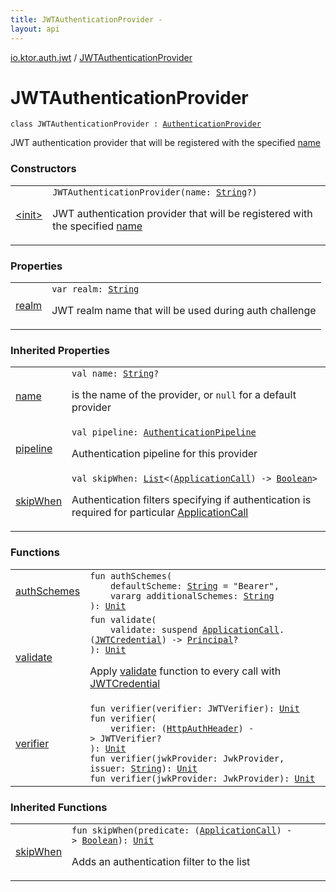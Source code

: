 ```yaml
---
title: JWTAuthenticationProvider - 
layout: api
---
```


<div class='api-docs-breadcrumbs'><a href="../index.html">io.ktor.auth.jwt</a> / <a href="./index.html">JWTAuthenticationProvider</a></div>

# JWTAuthenticationProvider

<div class="signature"><code><span class="keyword">class </span><span class="identifier">JWTAuthenticationProvider</span>&nbsp;<span class="symbol">:</span>&nbsp;<a href="../../io.ktor.auth/-authentication-provider/index.html"><span class="identifier">AuthenticationProvider</span></a></code></div>

JWT authentication provider that will be registered with the specified <a href="../../io.ktor.auth/-authentication-provider/name.html">name</a>

### Constructors

<table class="api-docs-table">
<tbody>
<tr>
<td markdown="1">

<a href="-init-.html">&lt;init&gt;</a>


</td>
<td markdown="1">
<div class="signature"><code><span class="identifier">JWTAuthenticationProvider</span><span class="symbol">(</span><span class="parameterName" id="io.ktor.auth.jwt.JWTAuthenticationProvider$<init>(kotlin.String)/name">name</span><span class="symbol">:</span>&nbsp;<a href="https://kotlinlang.org/api/latest/jvm/stdlib/kotlin/-string/index.html"><span class="identifier">String</span></a><span class="symbol">?</span><span class="symbol">)</span></code></div>

JWT authentication provider that will be registered with the specified <a href="-init-.html#io.ktor.auth.jwt.JWTAuthenticationProvider$<init>(kotlin.String)/name">name</a>


</td>
</tr>
</tbody>
</table>

### Properties

<table class="api-docs-table">
<tbody>
<tr>
<td markdown="1">

<a href="realm.html">realm</a>


</td>
<td markdown="1">
<div class="signature"><code><span class="keyword">var </span><span class="identifier">realm</span><span class="symbol">: </span><a href="https://kotlinlang.org/api/latest/jvm/stdlib/kotlin/-string/index.html"><span class="identifier">String</span></a></code></div>

JWT realm name that will be used during auth challenge


</td>
</tr>
</tbody>
</table>

### Inherited Properties

<table class="api-docs-table">
<tbody>
<tr>
<td markdown="1">

<a href="../../io.ktor.auth/-authentication-provider/name.html">name</a>


</td>
<td markdown="1">
<div class="signature"><code><span class="keyword">val </span><span class="identifier">name</span><span class="symbol">: </span><a href="https://kotlinlang.org/api/latest/jvm/stdlib/kotlin/-string/index.html"><span class="identifier">String</span></a><span class="symbol">?</span></code></div>

is the name of the provider, or <code>null</code> for a default provider


</td>
</tr>
<tr>
<td markdown="1">

<a href="../../io.ktor.auth/-authentication-provider/pipeline.html">pipeline</a>


</td>
<td markdown="1">
<div class="signature"><code><span class="keyword">val </span><span class="identifier">pipeline</span><span class="symbol">: </span><a href="../../io.ktor.auth/-authentication-pipeline/index.html"><span class="identifier">AuthenticationPipeline</span></a></code></div>

Authentication pipeline for this provider


</td>
</tr>
<tr>
<td markdown="1">

<a href="../../io.ktor.auth/-authentication-provider/skip-when.html">skipWhen</a>


</td>
<td markdown="1">
<div class="signature"><code><span class="keyword">val </span><span class="identifier">skipWhen</span><span class="symbol">: </span><a href="https://kotlinlang.org/api/latest/jvm/stdlib/kotlin.collections/-list/index.html"><span class="identifier">List</span></a><span class="symbol">&lt;</span><span class="symbol">(</span><a href="../../io.ktor.application/-application-call/index.html"><span class="identifier">ApplicationCall</span></a><span class="symbol">)</span>&nbsp;<span class="symbol">-&gt;</span>&nbsp;<a href="https://kotlinlang.org/api/latest/jvm/stdlib/kotlin/-boolean/index.html"><span class="identifier">Boolean</span></a><span class="symbol">&gt;</span></code></div>

Authentication filters specifying if authentication is required for particular <a href="../../io.ktor.application/-application-call/index.html">ApplicationCall</a>


</td>
</tr>
</tbody>
</table>

### Functions

<table class="api-docs-table">
<tbody>
<tr>
<td markdown="1">

<a href="auth-schemes.html">authSchemes</a>


</td>
<td markdown="1">
<div class="signature"><code><span class="keyword">fun </span><span class="identifier">authSchemes</span><span class="symbol">(</span><br/>&nbsp;&nbsp;&nbsp;&nbsp;<span class="parameterName" id="io.ktor.auth.jwt.JWTAuthenticationProvider$authSchemes(kotlin.String, kotlin.Array((kotlin.String)))/defaultScheme">defaultScheme</span><span class="symbol">:</span>&nbsp;<a href="https://kotlinlang.org/api/latest/jvm/stdlib/kotlin/-string/index.html"><span class="identifier">String</span></a>&nbsp;<span class="symbol">=</span>&nbsp;"Bearer"<span class="symbol">, </span><br/>&nbsp;&nbsp;&nbsp;&nbsp;<span class="keyword">vararg</span> <span class="parameterName" id="io.ktor.auth.jwt.JWTAuthenticationProvider$authSchemes(kotlin.String, kotlin.Array((kotlin.String)))/additionalSchemes">additionalSchemes</span><span class="symbol">:</span>&nbsp;<a href="https://kotlinlang.org/api/latest/jvm/stdlib/kotlin/-string/index.html"><span class="identifier">String</span></a><br/><span class="symbol">)</span><span class="symbol">: </span><a href="https://kotlinlang.org/api/latest/jvm/stdlib/kotlin/-unit/index.html"><span class="identifier">Unit</span></a></code></div>

</td>
</tr>
<tr>
<td markdown="1">

<a href="validate.html">validate</a>


</td>
<td markdown="1">
<div class="signature"><code><span class="keyword">fun </span><span class="identifier">validate</span><span class="symbol">(</span><br/>&nbsp;&nbsp;&nbsp;&nbsp;<span class="parameterName" id="io.ktor.auth.jwt.JWTAuthenticationProvider$validate(kotlin.SuspendFunction2((io.ktor.application.ApplicationCall, io.ktor.auth.jwt.JWTCredential, io.ktor.auth.Principal)))/validate">validate</span><span class="symbol">:</span>&nbsp;<span class="keyword">suspend </span><a href="../../io.ktor.application/-application-call/index.html"><span class="identifier">ApplicationCall</span></a><span class="symbol">.</span><span class="symbol">(</span><a href="../-j-w-t-credential/index.html"><span class="identifier">JWTCredential</span></a><span class="symbol">)</span>&nbsp;<span class="symbol">-&gt;</span>&nbsp;<a href="../../io.ktor.auth/-principal.html"><span class="identifier">Principal</span></a><span class="symbol">?</span><br/><span class="symbol">)</span><span class="symbol">: </span><a href="https://kotlinlang.org/api/latest/jvm/stdlib/kotlin/-unit/index.html"><span class="identifier">Unit</span></a></code></div>

Apply <a href="validate.html#io.ktor.auth.jwt.JWTAuthenticationProvider$validate(kotlin.SuspendFunction2((io.ktor.application.ApplicationCall, io.ktor.auth.jwt.JWTCredential, io.ktor.auth.Principal)))/validate">validate</a> function to every call with <a href="../-j-w-t-credential/index.html">JWTCredential</a>


</td>
</tr>
<tr>
<td markdown="1">

<a href="verifier.html">verifier</a>


</td>
<td markdown="1">
<div class="signature"><code><span class="keyword">fun </span><span class="identifier">verifier</span><span class="symbol">(</span><span class="parameterName" id="io.ktor.auth.jwt.JWTAuthenticationProvider$verifier(com.auth0.jwt.JWTVerifier)/verifier">verifier</span><span class="symbol">:</span>&nbsp;<span class="identifier">JWTVerifier</span><span class="symbol">)</span><span class="symbol">: </span><a href="https://kotlinlang.org/api/latest/jvm/stdlib/kotlin/-unit/index.html"><span class="identifier">Unit</span></a></code></div>

<div class="signature"><code><span class="keyword">fun </span><span class="identifier">verifier</span><span class="symbol">(</span><br/>&nbsp;&nbsp;&nbsp;&nbsp;<span class="parameterName" id="io.ktor.auth.jwt.JWTAuthenticationProvider$verifier(kotlin.Function1((io.ktor.auth.HttpAuthHeader, com.auth0.jwt.JWTVerifier)))/verifier">verifier</span><span class="symbol">:</span>&nbsp;<span class="symbol">(</span><a href="../../io.ktor.auth/-http-auth-header/index.html"><span class="identifier">HttpAuthHeader</span></a><span class="symbol">)</span>&nbsp;<span class="symbol">-&gt;</span>&nbsp;<span class="identifier">JWTVerifier</span><span class="symbol">?</span><br/><span class="symbol">)</span><span class="symbol">: </span><a href="https://kotlinlang.org/api/latest/jvm/stdlib/kotlin/-unit/index.html"><span class="identifier">Unit</span></a></code></div>

<div class="signature"><code><span class="keyword">fun </span><span class="identifier">verifier</span><span class="symbol">(</span><span class="parameterName" id="io.ktor.auth.jwt.JWTAuthenticationProvider$verifier(com.auth0.jwk.JwkProvider, kotlin.String)/jwkProvider">jwkProvider</span><span class="symbol">:</span>&nbsp;<span class="identifier">JwkProvider</span><span class="symbol">, </span><span class="parameterName" id="io.ktor.auth.jwt.JWTAuthenticationProvider$verifier(com.auth0.jwk.JwkProvider, kotlin.String)/issuer">issuer</span><span class="symbol">:</span>&nbsp;<a href="https://kotlinlang.org/api/latest/jvm/stdlib/kotlin/-string/index.html"><span class="identifier">String</span></a><span class="symbol">)</span><span class="symbol">: </span><a href="https://kotlinlang.org/api/latest/jvm/stdlib/kotlin/-unit/index.html"><span class="identifier">Unit</span></a></code></div>

<div class="signature"><code><span class="keyword">fun </span><span class="identifier">verifier</span><span class="symbol">(</span><span class="parameterName" id="io.ktor.auth.jwt.JWTAuthenticationProvider$verifier(com.auth0.jwk.JwkProvider)/jwkProvider">jwkProvider</span><span class="symbol">:</span>&nbsp;<span class="identifier">JwkProvider</span><span class="symbol">)</span><span class="symbol">: </span><a href="https://kotlinlang.org/api/latest/jvm/stdlib/kotlin/-unit/index.html"><span class="identifier">Unit</span></a></code></div>

</td>
</tr>
</tbody>
</table>

### Inherited Functions

<table class="api-docs-table">
<tbody>
<tr>
<td markdown="1">

<a href="../../io.ktor.auth/-authentication-provider/skip-when.html">skipWhen</a>


</td>
<td markdown="1">
<div class="signature"><code><span class="keyword">fun </span><span class="identifier">skipWhen</span><span class="symbol">(</span><span class="parameterName" id="io.ktor.auth.AuthenticationProvider$skipWhen(kotlin.Function1((io.ktor.application.ApplicationCall, kotlin.Boolean)))/predicate">predicate</span><span class="symbol">:</span>&nbsp;<span class="symbol">(</span><a href="../../io.ktor.application/-application-call/index.html"><span class="identifier">ApplicationCall</span></a><span class="symbol">)</span>&nbsp;<span class="symbol">-&gt;</span>&nbsp;<a href="https://kotlinlang.org/api/latest/jvm/stdlib/kotlin/-boolean/index.html"><span class="identifier">Boolean</span></a><span class="symbol">)</span><span class="symbol">: </span><a href="https://kotlinlang.org/api/latest/jvm/stdlib/kotlin/-unit/index.html"><span class="identifier">Unit</span></a></code></div>

Adds an authentication filter to the list


</td>
</tr>
</tbody>
</table>
